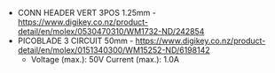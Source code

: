 * CONN HEADER VERT 3POS 1.25mm - https://www.digikey.co.nz/product-detail/en/molex/0530470310/WM1732-ND/242854
* PICOBLADE 3 CIRCUIT 50mm - https://www.digikey.co.nz/product-detail/en/molex/0151340300/WM15252-ND/6198142
  * Voltage (max.): 50V Current (max.): 1.0A

